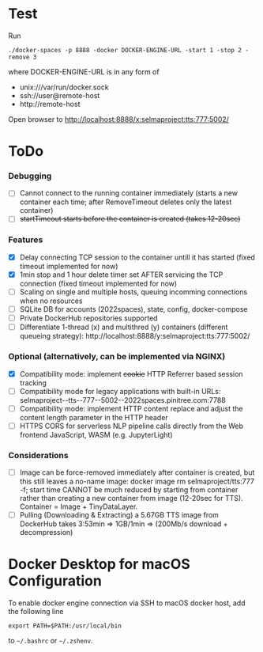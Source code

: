 # Test

Run

```
./docker-spaces -p 8888 -docker DOCKER-ENGINE-URL -start 1 -stop 2 -remove 3
```

where DOCKER-ENGINE-URL is in any form of
- unix:///var/run/docker.sock
- ssh://user@remote-host
- http://remote-host

Open browser to [http://localhost:8888/x:selmaproject:tts:777:5002/](http://localhost:8888/x:selmaproject:tts:777:5002/)

# ToDo

### Debugging

* [ ] Cannot connect to the running container immediately (starts a new container each time; after RemoveTimeout deletes only the latest container)
* [ ] ~~startTimeout starts before the container is created (takes 12-20sec)~~

### Features

* [x] Delay connecting TCP session to the container untill it has started (fixed timeout implemented for now)
* [x] 1min stop and 1 hour delete timer set AFTER servicing the TCP connection (fixed timeout implemented for now)
* [ ] Scaling on single and multiple hosts, queuing incomming connections when no resources
* [ ] SQLite DB for accounts (2022spaces), state, config, docker-compose
* [ ] Private DockerHub repositories supported
* [ ] Differentiate 1-thread (x) and multithred (y) containers (different queueing strategy): http://localhost:8888/y:selmaproject:tts:777:5002/

### Optional (alternatively, can be implemented via NGINX)

* [x] Compatibility mode: implement ~~cookie~~ HTTP Referrer based session tracking
* [ ] Compatibility mode for legacy applications with built-in URLs: selmaproject--tts--777--5002--2022spaces.pinitree.com:7788
* [ ] Compatibility mode: implement HTTP content replace and adjust the content length parameter in the HTTP header
* [ ] HTTPS CORS for serverless NLP pipeline calls directly from the Web frontend JavaScript, WASM (e.g. JupyterLight)

### Considerations

* [ ] Image can be force-removed immediately after container is created, but this still leaves a no-name image: docker image rm selmaproject/tts:777 -f; start time CANNOT be much reduced by starting from container rather than creating a new container from image (12-20sec for TTS). Container = Image + TinyDataLayer.
* [ ] Pulling (Downloading & Extracting) a 5.67GB TTS image from DockerHub takes 3:53min => 1GB/1min => (200Mb/s download + decompression)

# Docker Desktop for macOS Configuration

To enable docker engine connection via SSH to macOS docker host, add the following line

```export PATH=$PATH:/usr/local/bin```

to `~/.bashrc` or `~/.zshenv`.

